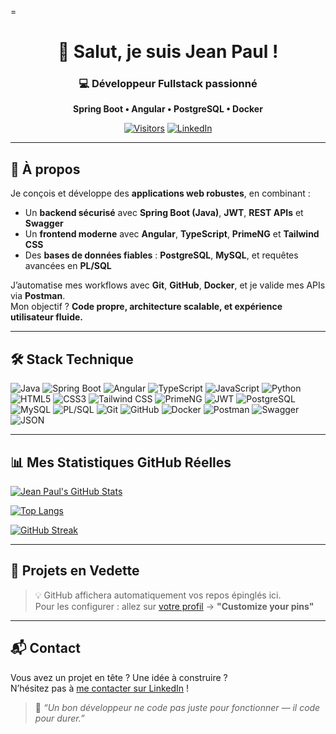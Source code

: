 =<div align="center">

# 👋 Salut, je suis **Jean Paul** !

### 💻 Développeur Fullstack passionné  
**Spring Boot • Angular • PostgreSQL • Docker**

[![Visitors](https://komarev.com/ghpvc/?username=Je0Pa004&color=blueviolet&style=flat-square)](https://github.com/Je0Pa004)
[![LinkedIn](https://img.shields.io/badge/LinkedIn-0077B5?style=flat-square&logo=linkedin&logoColor=white)](https://www.linkedin.com/in/sossu-jean-paul-a31555282/)

</div>

---

## 🧠 À propos

Je conçois et développe des **applications web robustes**, en combinant :
- Un **backend sécurisé** avec **Spring Boot (Java)**, **JWT**, **REST APIs** et **Swagger**
- Un **frontend moderne** avec **Angular**, **TypeScript**, **PrimeNG** et **Tailwind CSS**
- Des **bases de données fiables** : **PostgreSQL**, **MySQL**, et requêtes avancées en **PL/SQL**

J’automatise mes workflows avec **Git**, **GitHub**, **Docker**, et je valide mes APIs via **Postman**.  
Mon objectif ? **Code propre, architecture scalable, et expérience utilisateur fluide.**

---

## 🛠️ Stack Technique

![Java](https://img.shields.io/badge/Java-ED8B00?logo=openjdk&logoColor=white&style=flat)
![Spring Boot](https://img.shields.io/badge/Spring_Boot-6DB33F?logo=spring&logoColor=white&style=flat)
![Angular](https://img.shields.io/badge/Angular-DD0031?logo=angular&logoColor=white&style=flat)
![TypeScript](https://img.shields.io/badge/TypeScript-007ACC?logo=typescript&logoColor=white&style=flat)
![JavaScript](https://img.shields.io/badge/JavaScript-F7DF1E?logo=javascript&logoColor=black&style=flat)
![Python](https://img.shields.io/badge/Python-3776AB?logo=python&logoColor=white&style=flat)
![HTML5](https://img.shields.io/badge/HTML5-E34F26?logo=html5&logoColor=white&style=flat)
![CSS3](https://img.shields.io/badge/CSS3-1572B6?logo=css3&logoColor=white&style=flat)
![Tailwind CSS](https://img.shields.io/badge/Tailwind_CSS-38B2AC?logo=tailwind-css&logoColor=white&style=flat)
![PrimeNG](https://img.shields.io/badge/PrimeNG-FF6F00?logo=primeng&logoColor=white&style=flat)
![JWT](https://img.shields.io/badge/JWT-000000?logo=json-web-tokens&logoColor=white&style=flat)
![PostgreSQL](https://img.shields.io/badge/PostgreSQL-316192?logo=postgresql&logoColor=white&style=flat)
![MySQL](https://img.shields.io/badge/MySQL-00758F?logo=mysql&logoColor=white&style=flat)
![PL/SQL](https://img.shields.io/badge/PLSQL-F88700?logo=oracle&logoColor=white&style=flat)
![Git](https://img.shields.io/badge/Git-F05032?logo=git&logoColor=white&style=flat)
![GitHub](https://img.shields.io/badge/GitHub-181717?logo=github&logoColor=white&style=flat)
![Docker](https://img.shields.io/badge/Docker-2496ED?logo=docker&logoColor=white&style=flat)
![Postman](https://img.shields.io/badge/Postman-FF6C37?logo=postman&logoColor=white&style=flat)
![Swagger](https://img.shields.io/badge/Swagger-85EA2D?logo=swagger&logoColor=black&style=flat)
![JSON](https://img.shields.io/badge/JSON-000000?logo=json&logoColor=white&style=flat)

---

## 📊 Mes Statistiques GitHub Réelles

[![Jean Paul's GitHub Stats](https://github-readme-stats.vercel.app/api?username=Je0Pa004&show_icons=true&theme=react-dark&locale=fr&include_all_commits=true&count_private=false)](https://github.com/anuraghazra/github-readme-stats)

[![Top Langs](https://github-readme-stats.vercel.app/api/top-langs/?username=Je0Pa004&layout=compact&theme=react-dark)](https://github.com/anuraghazra/github-readme-stats)

[![GitHub Streak](https://streak-stats.demolab.com/?user=Je0Pa004&theme=react-dark&hide_border=false)](https://git.io/streak-stats)

---

## 🌟 Projets en Vedette

> 💡 GitHub affichera automatiquement vos repos épinglés ici.  
> Pour les configurer : allez sur [votre profil](https://github.com/Je0Pa004) → **"Customize your pins"**

---

## 📬 Contact

Vous avez un projet en tête ? Une idée à construire ?  
N’hésitez pas à [me contacter sur LinkedIn](https://www.linkedin.com/in/sossu-jean-paul-a31555282/) !

> 🎯 *“Un bon développeur ne code pas juste pour fonctionner — il code pour durer.”*
